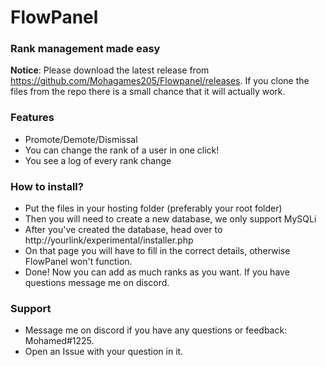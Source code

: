 
# FlowPanel
### Rank management made easy

**Notice**: Please download the latest release from https://github.com/Mohagames205/Flowpanel/releases. If you clone the files from the repo there is a small chance that it will actually work.


### Features
* Promote/Demote/Dismissal
* You can change the rank of a user in one click!
* You see a log of every rank change

### How to install?
* Put the files in your hosting folder (preferably your root folder)
* Then you will need to create a new database, we only support MySQLi
* After you've created the database, head over to http://yourlink/experimental/installer.php
* On that page you will have to fill in the correct details, otherwise FlowPanel won't function.
* Done! Now you can add as much ranks as you want. If you have questions message me on discord.

### Support
* Message me on discord if you have any questions or feedback: Mohamed#1225.
* Open an Issue with your question in it.
